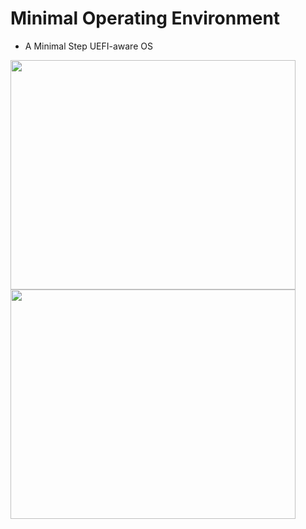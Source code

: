 # Minimal Operating Environment

* A Minimal Step UEFI-aware OS

<img src="https://raw.githubusercontent.com/neri/moe/html/images/ss1.png" width="456" height="367">
<img src="https://raw.githubusercontent.com/neri/moe/html/images/ss2.png" width="456" height="367">
